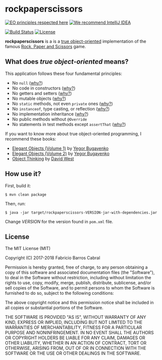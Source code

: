 # rockpaperscissors

[![EO principles respected here](http://www.elegantobjects.org/badge.svg)](http://www.elegantobjects.org)
[![We recommend IntelliJ IDEA](http://www.elegantobjects.org/intellij-idea.svg)](https://www.jetbrains.com/idea/)

[![Build Status](https://img.shields.io/travis/yegor256/takes/master.svg)](https://travis-ci.org/fabriciofx/rockpaperscissors)
[![License](https://img.shields.io/badge/license-MIT-green.svg)](https://github.com/fabriciofx/rockpaperscissors/blob/master/LICENSE.txt)

**rockpaperscissors** is a is a [true object-oriented](http://www.elegantobjects.org/)
implementation of the famous [Rock, Paper and Scissors](https://en.wikipedia.org/wiki/Rock%E2%80%93paper%E2%80%93scissors) game.

## What does *true object-oriented* means?

This application follows these four fundamental principles:

  * No `null` ([why?](http://www.yegor256.com/2014/05/13/why-null-is-bad.html))
  * No code in constructors ([why?](http://www.yegor256.com/2015/05/07/ctors-must-be-code-free.html))
  * No getters and setters ([why?](http://www.yegor256.com/2014/09/16/getters-and-setters-are-evil.html))
  * No mutable objects ([why?](http://www.yegor256.com/2014/06/09/objects-should-be-immutable.html))
  * No `static` methods, not even `private` ones ([why?](http://www.yegor256.com/2017/02/07/private-method-is-new-class.html))
  * No `instanceof`, type casting, or reflection ([why?](http://www.yegor256.com/2015/04/02/class-casting-is-anti-pattern.html))
  * No implementation inheritance ([why?](http://www.yegor256.com/2016/09/13/inheritance-is-procedural.html))
  * No public methods without `@Override`
  * No statements in test methods except `assertThat` ([why?](http://www.yegor256.com/2017/05/17/single-statement-unit-tests.html))

If you want to know more about true object-oriented programming, I recommend
these books:

- [Elegant Objects (Volume 1)](https://www.amazon.com/Elegant-Objects-1-Yegor-Bugayenko/dp/1519166915) by
[Yegor Bugayenko](http://www.yegor256.com)
- [Elegant Objects (Volume 2)](https://www.amazon.com/Elegant-Objects-2-Yegor-Bugayenko/dp/1534908307) by
[Yegor Bugayenko](http://www.yegor256.com)
- [Object Thinking](https://www.amazon.com/Object-Thinking-Developer-Reference-David/dp/0735619654)
by [David West](http://davewest.us)

## How use it?

First, build it:

```
$ mvn clean package
```

Then, run:

```
$ java -jar target/rockpaperscissors-VERSION-jar-with-dependencies.jar
```

Change *VERSION* for the version found in `pom.xml` file.

## License

The MIT License (MIT)

Copyright (C) 2017-2018 Fabricio Barros Cabral

Permission is hereby granted, free of charge, to any person obtaining a copy
of this software and associated documentation files (the "Software"), to deal
in the Software without restriction, including without limitation the rights
to use, copy, modify, merge, publish, distribute, sublicense, and/or sell
copies of the Software, and to permit persons to whom the Software is
furnished to do so, subject to the following conditions:

The above copyright notice and this permission notice shall be included in
all copies or substantial portions of the Software.

THE SOFTWARE IS PROVIDED "AS IS", WITHOUT WARRANTY OF ANY KIND, EXPRESS OR
IMPLIED, INCLUDING BUT NOT LIMITED TO THE WARRANTIES OF MERCHANTABILITY,
FITNESS FOR A PARTICULAR PURPOSE AND NONINFRINGEMENT. IN NO EVENT SHALL THE
AUTHORS OR COPYRIGHT HOLDERS BE LIABLE FOR ANY CLAIM, DAMAGES OR OTHER
LIABILITY, WHETHER IN AN ACTION OF CONTRACT, TORT OR OTHERWISE, ARISING FROM,
OUT OF OR IN CONNECTION WITH THE SOFTWARE OR THE USE OR OTHER DEALINGS IN THE
SOFTWARE.
